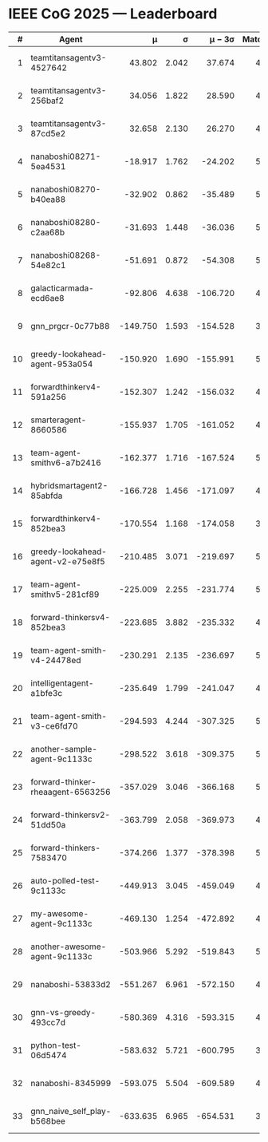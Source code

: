 # IEEE CoG 2025 — Leaderboard

| # | Agent | μ | σ | μ − 3σ | Matches | Updated |
|---:|---|---:|---:|---:|---:|---|
| 1 | teamtitansagentv3-4527642 | 43.802 | 2.042 | 37.674 | 4516 | 2025-09-02 06:08 |
| 2 | teamtitansagentv3-256baf2 | 34.056 | 1.822 | 28.590 | 4894 | 2025-09-02 06:08 |
| 3 | teamtitansagentv3-87cd5e2 | 32.658 | 2.130 | 26.270 | 4978 | 2025-09-02 06:08 |
| 4 | nanaboshi08271-5ea4531 | -18.917 | 1.762 | -24.202 | 5080 | 2025-09-02 06:08 |
| 5 | nanaboshi08270-b40ea88 | -32.902 | 0.862 | -35.489 | 5180 | 2025-09-02 06:08 |
| 6 | nanaboshi08280-c2aa68b | -31.693 | 1.448 | -36.036 | 5400 | 2025-09-02 06:08 |
| 7 | nanaboshi08268-54e82c1 | -51.691 | 0.872 | -54.308 | 5400 | 2025-09-02 06:08 |
| 8 | galacticarmada-ecd6ae8 | -92.806 | 4.638 | -106.720 | 4720 | 2025-09-02 06:08 |
| 9 | gnn_prgcr-0c77b88 | -149.750 | 1.593 | -154.528 | 3980 | 2025-09-02 06:08 |
| 10 | greedy-lookahead-agent-953a054 | -150.920 | 1.690 | -155.991 | 5356 | 2025-09-02 06:08 |
| 11 | forwardthinkerv4-591a256 | -152.307 | 1.242 | -156.032 | 4111 | 2025-09-02 06:08 |
| 12 | smarteragent-8660586 | -155.937 | 1.705 | -161.052 | 4061 | 2025-09-02 06:08 |
| 13 | team-agent-smithv6-a7b2416 | -162.377 | 1.716 | -167.524 | 5300 | 2025-09-02 06:08 |
| 14 | hybridsmartagent2-85abfda | -166.728 | 1.456 | -171.097 | 4225 | 2025-09-02 06:08 |
| 15 | forwardthinkerv4-852bea3 | -170.554 | 1.168 | -174.058 | 3982 | 2025-09-02 06:08 |
| 16 | greedy-lookahead-agent-v2-e75e8f5 | -210.485 | 3.071 | -219.697 | 5156 | 2025-09-02 06:08 |
| 17 | team-agent-smithv5-281cf89 | -225.009 | 2.255 | -231.774 | 5100 | 2025-09-02 06:08 |
| 18 | forward-thinkersv4-852bea3 | -223.685 | 3.882 | -235.332 | 4398 | 2025-09-02 06:08 |
| 19 | team-agent-smith-v4-24478ed | -230.291 | 2.135 | -236.697 | 5520 | 2025-09-02 06:08 |
| 20 | intelligentagent-a1bfe3c | -235.649 | 1.799 | -241.047 | 4519 | 2025-09-02 06:08 |
| 21 | team-agent-smith-v3-ce6fd70 | -294.593 | 4.244 | -307.325 | 5080 | 2025-09-02 06:08 |
| 22 | another-sample-agent-9c1133c | -298.522 | 3.618 | -309.375 | 5180 | 2025-09-02 06:08 |
| 23 | forward-thinker-rheaagent-6563256 | -357.029 | 3.046 | -366.168 | 5228 | 2025-09-02 06:08 |
| 24 | forward-thinkersv2-51dd50a | -363.799 | 2.058 | -369.973 | 4887 | 2025-09-02 06:08 |
| 25 | forward-thinkers-7583470 | -374.266 | 1.377 | -378.398 | 5139 | 2025-09-02 06:08 |
| 26 | auto-polled-test-9c1133c | -449.913 | 3.045 | -459.049 | 4960 | 2025-09-02 06:08 |
| 27 | my-awesome-agent-9c1133c | -469.130 | 1.254 | -472.892 | 4960 | 2025-09-02 06:08 |
| 28 | another-awesome-agent-9c1133c | -503.966 | 5.292 | -519.843 | 5080 | 2025-09-02 06:08 |
| 29 | nanaboshi-53833d2 | -551.267 | 6.961 | -572.150 | 4360 | 2025-09-02 06:08 |
| 30 | gnn-vs-greedy-493cc7d | -580.369 | 4.316 | -593.315 | 4380 | 2025-09-02 06:08 |
| 31 | python-test-06d5474 | -583.632 | 5.721 | -600.795 | 3860 | 2025-09-02 06:08 |
| 32 | nanaboshi-8345999 | -593.075 | 5.504 | -609.589 | 4660 | 2025-09-02 06:08 |
| 33 | gnn_naive_self_play-b568bee | -633.635 | 6.965 | -654.531 | 3600 | 2025-09-02 06:08 |
